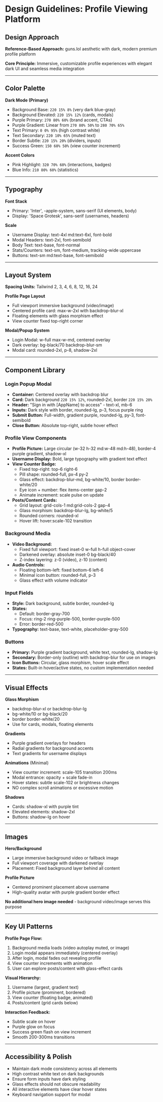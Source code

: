 # Design Guidelines: Profile Viewing Platform

## Design Approach
**Reference-Based Approach:** guns.lol aesthetic with dark, modern premium profile platform

**Core Principle:** Immersive, customizable profile experiences with elegant dark UI and seamless media integration

---

## Color Palette

**Dark Mode (Primary)**
- Background Base: `220 15% 8%` (very dark blue-gray)
- Background Elevated: `220 15% 12%` (cards, modals)
- Purple Primary: `270 80% 60%` (brand accent, CTAs)
- Purple Gradient: Linear from `270 80% 50%` to `280 70% 65%`
- Text Primary: `0 0% 95%` (high contrast white)
- Text Secondary: `220 10% 65%` (muted text)
- Border Subtle: `220 15% 20%` (dividers, inputs)
- Success Green: `150 60% 50%` (view counter increment)

**Accent Colors**
- Pink Highlight: `320 70% 60%` (interactions, badges)
- Blue Info: `210 80% 60%` (statistics)

---

## Typography

**Font Stack**
- Primary: 'Inter', -apple-system, sans-serif (UI elements, body)
- Display: 'Space Grotesk', sans-serif (usernames, headers)

**Scale**
- Username Display: text-4xl md:text-6xl, font-bold
- Modal Headers: text-2xl, font-semibold
- Body Text: text-base, font-normal
- Stats/Counters: text-sm, font-medium, tracking-wide uppercase
- Buttons: text-sm md:text-base, font-semibold

---

## Layout System

**Spacing Units:** Tailwind 2, 3, 4, 6, 8, 12, 16, 24

**Profile Page Layout**
- Full viewport immersive background (video/image)
- Centered profile card: max-w-2xl with backdrop-blur-xl
- Floating elements with glass morphism effect
- View counter fixed top-right corner

**Modal/Popup System**
- Login Modal: w-full max-w-md, centered overlay
- Dark overlay: bg-black/70 backdrop-blur-sm
- Modal card: rounded-2xl, p-8, shadow-2xl

---

## Component Library

### Login Popup Modal
- **Container:** Centered overlay with backdrop blur
- **Card:** Dark background `220 15% 12%`, rounded-2xl, border `220 15% 20%`
- **Header:** "Sign in with [AppName] to access" - text-xl, mb-6
- **Inputs:** Dark style with border, rounded-lg, p-3, focus purple ring
- **Submit Button:** Full-width, gradient purple, rounded-lg, py-3, font-semibold
- **Close Button:** Absolute top-right, subtle hover effect

### Profile View Components
- **Profile Picture:** Large circular (w-32 h-32 md:w-48 md:h-48), border-4 purple gradient, shadow-xl
- **Username Display:** Bold, large typography with gradient text effect
- **View Counter Badge:** 
  - Fixed top-right: top-6 right-6
  - Pill shape: rounded-full, px-4 py-2
  - Glass effect: backdrop-blur-md, bg-white/10, border border-white/20
  - Eye icon + number: flex items-center gap-2
  - Animate increment: scale pulse on update
- **Posts/Content Cards:** 
  - Grid layout: grid-cols-1 md:grid-cols-2 gap-4
  - Glass morphism: backdrop-blur-lg, bg-white/5
  - Rounded corners: rounded-xl
  - Hover lift: hover:scale-102 transition

### Background Media
- **Video Background:** 
  - Fixed full viewport: fixed inset-0 w-full h-full object-cover
  - Darkened overlay: absolute inset-0 bg-black/40
  - Z-index layering: z-0 (video), z-10 (content)
- **Audio Controls:** 
  - Floating bottom-left: fixed bottom-6 left-6
  - Minimal icon button: rounded-full, p-3
  - Glass effect with volume indicator

### Input Fields
- **Style:** Dark background, subtle border, rounded-lg
- **States:** 
  - Default: border-gray-700
  - Focus: ring-2 ring-purple-500, border-purple-500
  - Error: border-red-500
- **Typography:** text-base, text-white, placeholder-gray-500

### Buttons
- **Primary:** Purple gradient background, white text, rounded-lg, shadow-lg
- **Secondary:** Border-only (outline) with backdrop-blur for use on images
- **Icon Buttons:** Circular, glass morphism, hover scale effect
- **States:** Built-in hover/active states, no custom implementation needed

---

## Visual Effects

**Glass Morphism**
- backdrop-blur-xl or backdrop-blur-lg
- bg-white/10 or bg-black/20
- border border-white/20
- Use for cards, modals, floating elements

**Gradients**
- Purple gradient overlays for headers
- Radial gradients for background accents
- Text gradients for username displays

**Animations** (Minimal)
- View counter increment: scale-105 transition 200ms
- Modal entrance: opacity + scale fade-in
- Hover states: subtle scale-102 or brightness changes
- NO complex scroll animations or excessive motion

**Shadows**
- Cards: shadow-xl with purple tint
- Elevated elements: shadow-2xl
- Buttons: shadow-lg on hover

---

## Images

**Hero/Background**
- Large immersive background video or fallback image
- Full viewport coverage with darkened overlay
- Placement: Fixed background layer behind all content

**Profile Picture**
- Centered prominent placement above username
- High-quality avatar with purple gradient border effect

**No additional hero image needed** - background video/image serves this purpose

---

## Key UI Patterns

**Profile Page Flow:**
1. Background media loads (video autoplay muted, or image)
2. Login modal appears immediately (centered overlay)
3. After login, modal fades out revealing profile
4. View counter increments with animation
5. User can explore posts/content with glass-effect cards

**Visual Hierarchy:**
1. Username (largest, gradient text)
2. Profile picture (prominent, bordered)
3. View counter (floating badge, animated)
4. Posts/content (grid cards below)

**Interaction Feedback:**
- Subtle scale on hover
- Purple glow on focus
- Success green flash on view increment
- Smooth 200-300ms transitions

---

## Accessibility & Polish

- Maintain dark mode consistency across all elements
- High contrast white text on dark backgrounds
- Ensure form inputs have dark styling
- Glass effects should not obscure readability
- All interactive elements have clear hover states
- Keyboard navigation support for modal